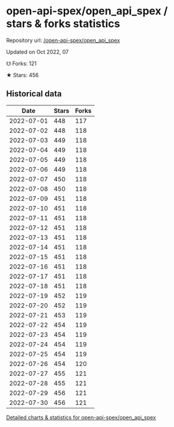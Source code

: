 # open-api-spex/open_api_spex / stars & forks statistics

Repository url: [/open-api-spex/open_api_spex](https://github.com/open-api-spex/open_api_spex)

Updated on Oct 2022, 07

☋ Forks: 121

★ Stars: 456

## Historical data
| Date | Stars | Forks |
|------|-------|-------|
| 2022-07-01 | 448 | 117 | 
| 2022-07-02 | 448 | 118 | 
| 2022-07-03 | 449 | 118 | 
| 2022-07-04 | 449 | 118 | 
| 2022-07-05 | 449 | 118 | 
| 2022-07-06 | 449 | 118 | 
| 2022-07-07 | 450 | 118 | 
| 2022-07-08 | 450 | 118 | 
| 2022-07-09 | 451 | 118 | 
| 2022-07-10 | 451 | 118 | 
| 2022-07-11 | 451 | 118 | 
| 2022-07-12 | 451 | 118 | 
| 2022-07-13 | 451 | 118 | 
| 2022-07-14 | 451 | 118 | 
| 2022-07-15 | 451 | 118 | 
| 2022-07-16 | 451 | 118 | 
| 2022-07-17 | 451 | 118 | 
| 2022-07-18 | 451 | 118 | 
| 2022-07-19 | 452 | 119 | 
| 2022-07-20 | 452 | 119 | 
| 2022-07-21 | 453 | 119 | 
| 2022-07-22 | 454 | 119 | 
| 2022-07-23 | 454 | 119 | 
| 2022-07-24 | 454 | 119 | 
| 2022-07-25 | 454 | 119 | 
| 2022-07-26 | 454 | 120 | 
| 2022-07-27 | 455 | 121 | 
| 2022-07-28 | 455 | 121 | 
| 2022-07-29 | 456 | 121 | 
| 2022-07-30 | 456 | 121 | 


[Detailed charts & statistics for open-api-spex/open_api_spex](https://reviewgithub.com/rep/open-api-spex/open_api_spex)
